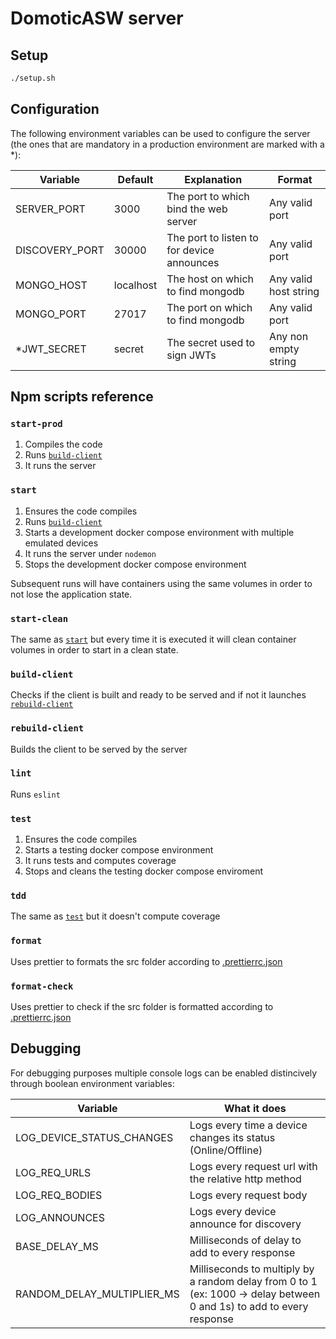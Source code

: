 # DomoticASW server

## Setup

```sh
./setup.sh
```

## Configuration

The following environment variables can be used to configure the server (the ones that are mandatory in a production environment are marked with a \*):

| Variable       | Default   | Explanation                                | Format                |
| -------------- | --------- | ------------------------------------------ | --------------------- |
| SERVER_PORT    | 3000      | The port to which bind the web server      | Any valid port        |
| DISCOVERY_PORT | 30000     | The port to listen to for device announces | Any valid port        |
| MONGO_HOST     | localhost | The host on which to find mongodb          | Any valid host string |
| MONGO_PORT     | 27017     | The port on which to find mongodb          | Any valid port        |
| \*JWT_SECRET   | secret    | The secret used to sign JWTs               | Any non empty string  |

## Npm scripts reference

### `start-prod`

1. Compiles the code
1. Runs [`build-client`](#build-client)
1. It runs the server

### `start`

1. Ensures the code compiles
1. Runs [`build-client`](#build-client)
1. Starts a development docker compose environment with multiple emulated devices
1. It runs the server under `nodemon`
1. Stops the development docker compose environment

Subsequent runs will have containers using the same volumes in order to not lose the application state.

### `start-clean`

The same as [`start`](#start) but every time it is executed it will clean container volumes in order to start in a clean state.

### `build-client`

Checks if the client is built and ready to be served and if not it launches [`rebuild-client`](#rebuild-client)

### `rebuild-client`

Builds the client to be served by the server

### `lint`

Runs `eslint`

### `test`

1. Ensures the code compiles
1. Starts a testing docker compose environment
1. It runs tests and computes coverage
1. Stops and cleans the testing docker compose enviroment

### `tdd`

The same as [`test`](#test) but it doesn't compute coverage

### `format`

Uses prettier to formats the src folder according to [.prettierrc.json](./.prettierrc.json)

### `format-check`

Uses prettier to check if the src folder is formatted according to [.prettierrc.json](./.prettierrc.json)

## Debugging

For debugging purposes multiple console logs can be enabled distincively through boolean environment variables:

| Variable                   | What it does                                                                                                         |
| -------------------------- | -------------------------------------------------------------------------------------------------------------------- |
| LOG_DEVICE_STATUS_CHANGES  | Logs every time a device changes its status (Online/Offline)                                                         |
| LOG_REQ_URLS               | Logs every request url with the relative http method                                                                 |
| LOG_REQ_BODIES             | Logs every request body                                                                                              |
| LOG_ANNOUNCES              | Logs every device announce for discovery                                                                             |
| BASE_DELAY_MS              | Milliseconds of delay to add to every response                                                                       |
| RANDOM_DELAY_MULTIPLIER_MS | Milliseconds to multiply by a random delay from 0 to 1 (ex: 1000 -> delay between 0 and 1s) to add to every response |
